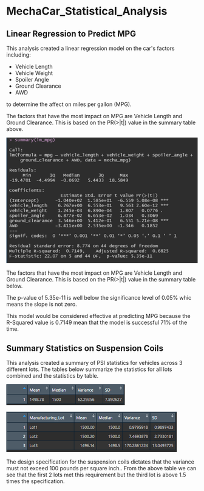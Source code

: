 # MechaCar_Statistical_Analysis

## Linear Regression to Predict MPG
This analysis created a linear regression model on the car's factors including:
- Vehicle Length
- Vehicle Weight
- Spoiler Angle
- Ground Clearance
- AWD

to determine the affect on miles per gallon (MPG).

The factors that have the most impact on MPG are Vehicle Length and Ground Clearance.  This is based on the PR(>|t|) value in the summary table above.

![alt_text](https://raw.githubusercontent.com/bweirich/MechaCar_Statistical_Analysis/main/LR_MPG.PNG)

The factors that have the most impact on MPG are Vehicle Length and Ground Clearance.  This is based on the PR(>|t|) value in the summary table below.

The p-value of 5.35e-11 is well below the significance level of 0.05% whic means the slope is not zero.

This model would be considered effective at predicting MPG because the R-Squared value is 0.7149 mean that the model is successful 71% of the time.

## Summary Statistics on Suspension Coils
This analysis created a summary of PSI statistics for vehicles across 3 different lots.  The tables below summarize the statistics for all lots combined and the statistics by table.

![alt_text](https://raw.githubusercontent.com/bweirich/MechaCar_Statistical_Analysis/main/total_summary.PNG)

![alt_text](https://raw.githubusercontent.com/bweirich/MechaCar_Statistical_Analysis/main/lot_summary.PNG)

The design specification for the suspension coils dictates that the variance must not exceed 100 pounds per square inch..  From the above table we can see that the first 2 lots met this requirement but the third lot is above 1.5 times the specification.  
